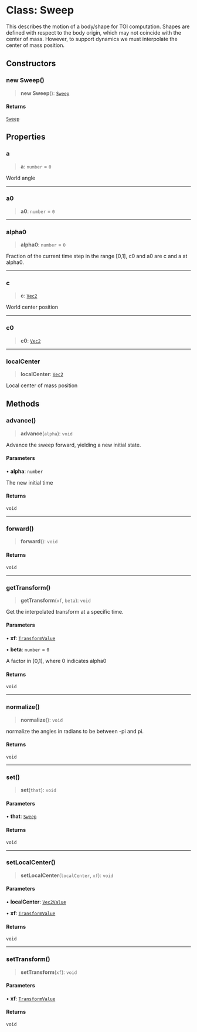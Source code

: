 # Class: Sweep

This describes the motion of a body/shape for TOI computation. Shapes are
defined with respect to the body origin, which may not coincide with the
center of mass. However, to support dynamics we must interpolate the center
of mass position.

## Constructors

### new Sweep()

> **new Sweep**(): [`Sweep`](/api/classes/Sweep)

#### Returns

[`Sweep`](/api/classes/Sweep)

## Properties

### a

> **a**: `number` = `0`

World angle

***

### a0

> **a0**: `number` = `0`

***

### alpha0

> **alpha0**: `number` = `0`

Fraction of the current time step in the range [0,1], c0 and a0 are c and a at alpha0.

***

### c

> **c**: [`Vec2`](/api/classes/Vec2)

World center position

***

### c0

> **c0**: [`Vec2`](/api/classes/Vec2)

***

### localCenter

> **localCenter**: [`Vec2`](/api/classes/Vec2)

Local center of mass position

## Methods

### advance()

> **advance**(`alpha`): `void`

Advance the sweep forward, yielding a new initial state.

#### Parameters

• **alpha**: `number`

The new initial time

#### Returns

`void`

***

### forward()

> **forward**(): `void`

#### Returns

`void`

***

### getTransform()

> **getTransform**(`xf`, `beta`): `void`

Get the interpolated transform at a specific time.

#### Parameters

• **xf**: [`TransformValue`](/api/type-aliases/TransformValue)

• **beta**: `number` = `0`

A factor in [0,1], where 0 indicates alpha0

#### Returns

`void`

***

### normalize()

> **normalize**(): `void`

normalize the angles in radians to be between -pi and pi.

#### Returns

`void`

***

### set()

> **set**(`that`): `void`

#### Parameters

• **that**: [`Sweep`](/api/classes/Sweep)

#### Returns

`void`

***

### setLocalCenter()

> **setLocalCenter**(`localCenter`, `xf`): `void`

#### Parameters

• **localCenter**: [`Vec2Value`](/api/interfaces/Vec2Value)

• **xf**: [`TransformValue`](/api/type-aliases/TransformValue)

#### Returns

`void`

***

### setTransform()

> **setTransform**(`xf`): `void`

#### Parameters

• **xf**: [`TransformValue`](/api/type-aliases/TransformValue)

#### Returns

`void`
